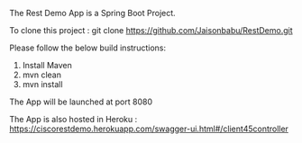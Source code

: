 The Rest Demo App is a Spring Boot Project.

To clone this project : git clone https://github.com/Jaisonbabu/RestDemo.git

Please follow the below build instructions:

1. Install Maven
2. mvn clean
3. mvn install

The App will be launched at port 8080

The App is also hosted in Heroku : https://ciscorestdemo.herokuapp.com/swagger-ui.html#/client45controller
